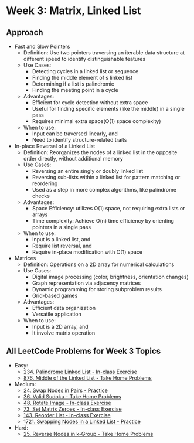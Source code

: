# Week 3: Matrix, Linked List

## Approach
* Fast and Slow Pointers
    * Definition: Use two pointers traversing an iterable data structure at different speed to identify distinguishable features
    * Use Cases:
        * Detecting cycles in a linked list or sequence
        * Finding the middle element of s linked list
        * Determining if a list is palindromic
        * Finding the meeting point in a cycle
    * Advantages:
        * Efficient for cycle detection without extra space
        * Useful for finding specific elements (like the middle) in a single pass
        * Requires minimal extra space(O(1) space complexity)
    * When to use:
        * Input can be traversed linearly, and
        * Need to identify structure-related traits
* In-place Reversal of a Linked List
    * Definition: Reorganizes the nodes of a linked list in the opposite order directly, without additional memory
    * Use Cases:
        * Reversing an entire singly or doubly linked list
        * Reversing sub-lists within a linked list for pattern matching or reordering
        * Used as a step in more complex algorithms, like palindrome checks
    * Advantages:
        * Space Efficiency: utilizes O(1) space, not requiring extra lists or arrays
        * Time complexity: Achieve O(n) time efficiency by orienting pointers in a single pass
    * When to use:
        * Input is a linked list, and
        * Require list reversal, and
        * Require in-place modification with O(1) space
* Matrices
    * Definition: Operations on a 2D array for numerical calculations
    * Use Cases:
        * Digital image processing (color, brightness, orientation changes)
        * Graph representation via adjacency matrices
        * Dynamic programming for storing subproblem results
        * Grid-based games
    * Advantages:
        * Efficient data organization
        * Versatile application
    * When to use:
        * Input is a 2D array, and
        * It involve matrix operation

## All LeetCode Problems for Week 3 Topics
* Easy: 
    * [234. Palindrome Linked List - In-class Exercise](/Week%203-Matrix,%20Linked%20List/In-class%20Exercise/234.%20Palindrome%20Linked%20List.py)
    * [876. Middle of the Linked List - Take Home Problems](/Week%203-Matrix,%20Linked%20List/Homework/876.%20Middle%20of%20the%20Linked%20List.py)
* Medium:
    * [24. Swap Nodes in Pairs - Practice](/Week%203-Matrix,%20Linked%20List/Practice/24.%20Swap%20Nodes%20in%20Pairs.py)
    * [36. Valid Sudoku - Take Home Problems](/Week%203-Matrix,%20Linked%20List/Homework/36.%20Valid%20Sudoku.py)
    * [48. Rotate Image - In-class Exercise](/Week%203-Matrix,%20Linked%20List/In-class%20Exercise/48.%20Rotate%20Image.py)
    * [73. Set Matrix Zeroes - In-class Exercise](/Week%203-Matrix,%20Linked%20List/In-class%20Exercise/73.%20Set%20Matrix%20Zeros.py)
    * [143. Reorder List - In-class Exercise](/Week%203-Matrix,%20Linked%20List/In-class%20Exercise/143.%20Reorder%20List.py)
    * [1721. Swapping Nodes in a Linked List - Practice](/Week%203-Matrix,%20Linked%20List/Practice/1721.%20Swapping%20Nodes%20in%20a%20Linked%20List.py)
* Hard:
    * [25. Reverse Nodes in k-Group - Take Home Problems](/Week%203-Matrix,%20Linked%20List/Homework/25.%20Reverse%20Nodes%20in%20k-Group.py)
